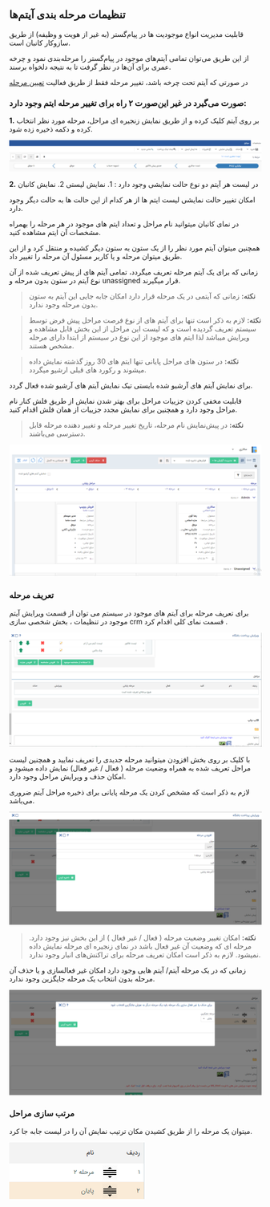 ##  تنظیمات مرحله بندی آیتم‌ها 

قابلیت مدیریت انواع موجودیت ها در پیام‌گستر (به غیر از هویت و وظیفه) از طریق سازوکار کانبان است.

از این طریق می‌توان تمامی ‌آیتم‌های موجود در پیام‌گستر را مرحله‌بندی نمود و چرخه عمری برای آن‌ها در نظر گرفت تا به نتیجه دلخواه برسند.

 در صورتی که آیتم تحت چرخه باشد، تغییر مرحله فقط از طریق فعالیت [تعیین مرحله](https://github.com/1stco/PayamGostarDocs/blob/master/help%202.5.4/Settings/Personalization-crm/Overview/Process-design/Create-a-work-cycle/Activity/Determining-the-stage/Determining-the-stage.md) 
 
###  صورت می‌گیرد در غیر این‌صورت ۲ راه برای تغییر مرحله ایتم وجود دارد:

**1.** بر روی آیتم کلیک کرده و از طریق نمایش زنجیره ای مراحل، مرحله مورد نظر انتخاب کرده و دکمه ذخیره زده شود.
 
 ![](stage.png)
 
**2.** در لیست هر آیتم دو نوع حالت نمایشی وجود دارد : 1. نمایش لیستی 2. نمایش کانبان

امکان تغییر حالت نمایشی لیست ایتم ها از هر کدام از این حالت ها به حالت دیگر وجود دارد.

در نمای کانبان میتوانید نام مراحل و تعداد ایتم های موجود در هر مرحله را بهمراه مشخصات آن ایتم مشاهده کنید.

همچنین میتوان آیتم مورد نظر را از یک ستون به ستون دیگر کشیده و منتقل کرد و از این طریق میتوان مرحله و یا کاربر مسئول آن مرحله را تغییر داد.

زمانی که برای یک آیتم مرحله تعریف میگردد، تمامی آیتم های از پیش تعریف شده از آن نوع آیتم در ستون بدون مرحله و unassigned قرار میگیرند.

> **نکته:** زمانی که آیتمی در یک مرحله قرار دارد امکان جابه جایی این آیتم به ستون بدون مرحله وجود ندارد.

> **نکته:** لازم به ذکر است تنها برای آیتم های از نوع فرصت مراحل پیش فرض توسط سیستم تعریف گردیده است و که لیست این مراحل از این بخش قابل مشاهده و ویرایش میباشد لذا ایتم های موجود از این نوع در سیستم از ابتدا دارای مرحله مشخص هستند.

> **نکته:** در ستون های مراحل پایانی تنها ایتم های 30 روز گذشته نمایش داده میشوند و رکورد های قبلی ارشیو میگردد.


برای نمایش آیتم های آرشیو شده بایستی تیک نمایش آیتم های آرشیو شده فعال گردد.

قابلیت مخفی کردن جزییات مراحل برای بهتر شدن نمایش از طریق فلش کنار نام مراحل وجود دارد و همچنین برای نمایش مجدد جزییات از همان فلش اقدام کنید.

> **نکته:** در پیش‌نمایش نام مرحله، تاریخ تغییر مرحله و تغییر دهنده مرحله قابل دسترسی می‌باشند.

![](stage1.png)

### تعریف مرحله

برای تعریف مرحله برای آیتم های موجود در سیستم می توان از قسمت ویرایش آیتم موجود در تنظیمات ، بخش شخصی سازی crm قسمت نمای کلی اقدام کرد .

![](stage2.png)


با کلیک بر روی بخش افزودن میتوانید مرحله جدیدی را تعریف نمایید و همچنین لیست مراحل تعریف شده به همراه وضعیت مرحله ( فعال / غیر فعال) نمایش داده میشود و امکان حذف و ویرایش مراحل وجود دارد.

لازم به ذکر است که مشخص کردن یک مرحله پایانی برای ذخیره مراحل آیتم ضروری می‌باشد.

![](stage3.png)

> **نکته:** امکان تغییر وضعیت مرحله ( فعال / غیر فعال ) از این بخش نیز وجود دارد. مرحله ای که وضعیت آن غیر فعال باشد در نمای زنجیره ای مرحله نمایش داده نمیشود.
> لازم به ذکر است امکان تعریف مرحله برای تراکنش‌های انبار وجود ندارد.

زمانی که در یک مرحله آیتم/ آیتم هایی وجود دارد امکان غیر فعالسازی و یا حذف آن مرحله بدون انتخاب یک مرحله جایگزین وجود ندارد.

![](stage4.png)

### مرتب سازی مراحل

میتوان یک مرحله را از طریق کشیدن مکان ترتیب نمایش آن را در لیست جابه جا کرد.

![](stage5.png)



